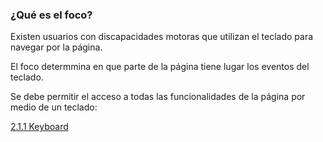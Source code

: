 ### ¿Qué es el foco?

Existen usuarios con discapacidades motoras que utilizan el teclado para navegar por la página.

El foco determmina en que parte de la página tiene lugar los eventos del teclado.

Se debe permitir el acceso a todas las funcionalidades de la página por medio de un teclado:

[2.1.1 Keyboard](https://webaim.org/standards/wcag/checklist#sc2.1.1)